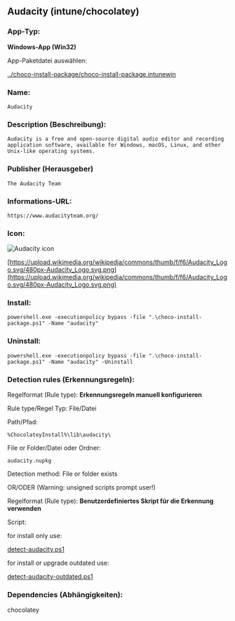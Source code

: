 ## Audacity (intune/chocolatey)

### App-Typ:

__Windows-App (Win32)__

App-Paketdatei auswählen:

[../choco-install-package/choco-install-package.intunewin](../choco-install-package/choco-install-package.intunewin?raw=true)


### Name:

```
Audacity
```

### Description (Beschreibung):

```
Audacity is a free and open-source digital audio editor and recording application software, available for Windows, macOS, Linux, and other Unix-like operating systems.
```

### Publisher (Herausgeber)

```
The Audacity Team
```


### Informations-URL:

```
https://www.audacityteam.org/
```

### Icon:

![Audacity icon](https://upload.wikimedia.org/wikipedia/commons/thumb/f/f6/Audacity_Logo.svg/120px-Audacity_Logo.svg.png)

[https://upload.wikimedia.org/wikipedia/commons/thumb/f/f6/Audacity_Logo.svg/480px-Audacity_Logo.svg.png](https://upload.wikimedia.org/wikipedia/commons/thumb/f/f6/Audacity_Logo.svg/480px-Audacity_Logo.svg.png)

### Install:

```
powershell.exe -executionpolicy bypass -file ".\choco-install-package.ps1" -Name "audacity"
```


### Uninstall:

```
powershell.exe -executionpolicy bypass -file ".\choco-install-package.ps1" -Name "audacity" -Uninstall
```


### Detection rules (Erkennungsregeln):

Regelformat (Rule type): __Erkennungsregeln manuell konfigurieren__

Rule type/Regel Typ: File/Datei

Path/Pfad:

```
%ChocolateyInstall%\lib\audacity\
```


File or Folder/Datei oder Ordner:

```
audacity.nupkg
```

Detection method: File or folder exists


OR/ODER (Warning: unsigned scripts prompt user!)

Regelformat (Rule type): __Benutzerdefiniertes Skript für die Erkennung verwenden__

Script:

for install only use:

[detect-audacity.ps1](./detect-audacity.ps1)

for install or upgrade outdated use:

[detect-audacity-outdated.ps1](./detect-audacity-outdated.ps1)

### Dependencies (Abhängigkeiten):

chocolatey
